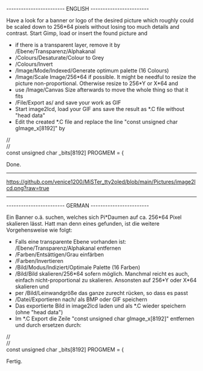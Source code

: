 ------------------------ ENGLISH ------------------------

Have a look for a banner or logo of the desired picture which roughly could
be scaled down to 256\*64 pixels without losing too much details and contrast.
Start Gimp, load or insert the found picture and

- if there is a transparent layer, remove it by /Ebene/Transparenz/Alphakanal
- /Colours/Desaturate/Colour to Grey
- /Colours/Invert
- /Image/Mode/Indexed/Generate optimum palette (16 Colours)
- /Image/Scale Image/256\*64 if possible. It might be needful to resize
  the picture non-proportional. Otherwise resize to 256\*Y or X\*64 and
- use /Image/Canvas Size afterwards to move the whole thing so that it fits
- /File/Export as/ and save your work as GIF
- Start image2lcd, load your GIF ans save the result as \*.C file
  without "head data"
- Edit the created \*.C file and replace the line
  "const unsigned char gImage_x[8192]" by

//  
//  
const unsigned char _bits[8192] PROGMEM = {

Done.
------------------------ ------ ------------------------
https://github.com/venice1200/MiSTer_tty2oled/blob/main/Pictures/image2lcd.png?raw=true
------------------------ ------ ------------------------

------------------------ GERMAN ------------------------

Ein Banner o.ä. suchen, welches sich Pi\*Daumen auf ca. 256\*64 Pixel skalieren
lässt. Hatt man denn eines gefunden, ist die weitere Vorgehensweise wie folgt:

- Falls eine transparente Ebene vorhanden ist: /Ebene/Transparenz/Alphakanal
  entfernen
- /Farben/Entsättigen/Grau einfärben
- /Farben/Invertieren
- /Bild/Modus/Indiziert/Optimale Palette (16 Farben)
- /Bild/Bild skalieren/256\*64 sofern möglich. Manchmal reicht es auch, einfach
  nicht-proportional zu skalieren. Ansonsten auf 256\*Y oder X\*64 skalieren und
- per /Bild/Leinwandgröße das ganze zurecht rücken, so dass es passt
- /Datei/Exportieren nach/ als BMP oder GIF speichern
- Das exportierte Bild in image2lcd laden und als \*.C wieder speichern
  (ohne "head data")
- Im \*.C Export die Zeile "const unsigned char gImage_x[8192]" entfernen und
  durch ersetzen durch:

//  
//  
const unsigned char _bits[8192] PROGMEM = {

Fertig.
